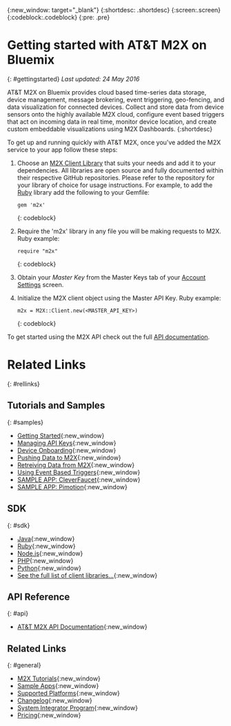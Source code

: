 {:new_window: target="_blank"}
{:shortdesc: .shortdesc}
{:screen:.screen}
{:codeblock:.codeblock}
{:pre: .pre}

# Getting started with AT&T M2X on Bluemix
{: #gettingstarted}
*Last updated: 24 May 2016*

AT&T M2X on Bluemix provides cloud based time-series data storage, device management, message brokering, event triggering, geo-fencing, and data visualization for connected devices. Collect and store data from device sensors onto the highly available M2X cloud, configure event based triggers that act on incoming data in real time, monitor device location, and create custom embeddable visualizations using M2X Dashboards.
{:shortdesc}

To get up and running quickly with AT&T M2X, once you've added the M2X service to your app follow these steps:

1. Choose an [M2X Client Library](https://m2x.att.com/developer/client-libraries) that suits your needs and add it to your dependencies. All libraries are open source and fully documented within their respective GitHub repositories. Please refer to the repository for your library of choice for usage instructions. For example, to add the [Ruby](https://github.com/attm2x/m2x-ruby) library add the following to your Gemfile:

	```
	gem 'm2x'
	```
	{: codeblock}
	
2. Require the 'm2x' library in any file you will be making requests to M2X. Ruby example:

	```
	require "m2x"
	```
	{: codeblock}

3. Obtain your _Master Key_ from the Master Keys tab of your [Account Settings](https://m2x.att.com/account#master-keys) screen.

4. Initialize the M2X client object using the Master API Key. Ruby example:

	```
	m2x = M2X::Client.new(<MASTER_API_KEY>)
	```
	{: codeblock}

To get started using the M2X API check out the full [API documentation](https://m2x.att.com/developer/documentation/v2/overview).

# Related Links
{: #rellinks}

## Tutorials and Samples
{: #samples}

* [Getting Started](https://m2x.att.com/developer/get-started){:new_window}
* [Managing API Keys](https://m2x.att.com/developer/tutorials/managing-api-keys){:new_window}
* [Device Onboarding](https://m2x.att.com/developer/tutorials/device-onboarding){:new_window}
* [Pushing Data to M2X](https://m2x.att.com/developer/tutorials/pushing-data){:new_window}
* [Retreiving Data from M2X](https://m2x.att.com/developer/tutorials/retrieving-data){:new_window}
* [Using Event Based Triggers](https://m2x.att.com/developer/tutorials/triggers){:new_window}
* [SAMPLE APP: CleverFaucet](https://github.com/attm2x/m2x-sample-cleverfaucet){:new_window}
* [SAMPLE APP: Pimotion](https://github.com/citrusbyte/pimotion){:new_window}

## SDK
{: #sdk}

* [Java](https://github.com/attm2x/m2x-java){:new_window}
* [Ruby](https://github.com/attm2x/m2x-ruby){:new_window}
* [Node.js](https://github.com/attm2x/m2x-nodejs){:new_window}
* [PHP](https://github.com/attm2x/m2x-PHP){:new_window}
* [Python](https://github.com/attm2x/m2x-python){:new_window}
* [See the full list of client libraries...](https://m2x.att.com/developer/client-libraries){:new_window}

## API Reference
{: #api}

* [AT&T M2X API Documentation](https://m2x.att.com/developer/documentation/v2/overview){:new_window}

## Related Links
{: #general}

* [M2X Tutorials](https://m2x.att.com/developer/tutorials){:new_window}
* [Sample Apps](https://m2x.att.com/developer/sample-code){:new_window}
* [Supported Platforms](https://m2x.att.com/developer/supported-platforms){:new_window}
* [Changelog](http://changelog-m2x.att.com/){:new_window}
* [System Integrator Program](https://iotservices.att.com/integrators){:new_window}
* [Pricing](https://m2x.att.com/pricing){:new_window}
